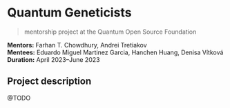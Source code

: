 # Quantum Geneticists
> mentorship project at the Quantum Open Source Foundation

**Mentors:** Farhan T. Chowdhury, Andrei Tretiakov   
**Mentees:** Eduardo Miguel Martinez Garcia, Hanchen Huang, Denisa Vítková   
**Duration:** April 2023–June 2023   

## Project description
@TODO
